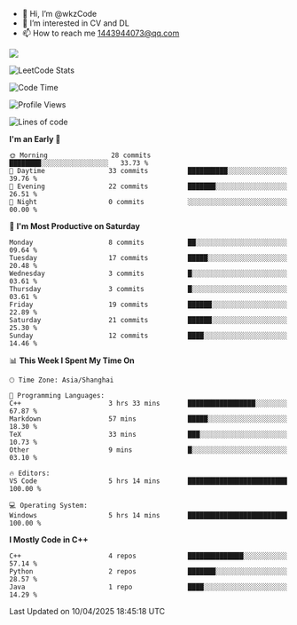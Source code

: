 - 👋 Hi, I’m @wkzCode
- 👀 I’m interested in CV and DL
- 📫 How to reach me 1443944073@qq.com  
<a href="https://github.com/anuraghazra/github-readme-stats">
  <img align="center" src="https://github-readme-stats.vercel.app/api?username=wkzCode&show_icons=true" />
</a>  

![LeetCode Stats](https://leetcard.jacoblin.cool/wkzCode?theme=wtf&font=Tajawal&ext=activity&site=cn)

<!---
[![Anurag's GitHub stats](https://github-readme-stats.vercel.app/api?username=wkzCode&show_icons=true)](https://github.com/anuraghazra/github-readme-stats)
[![Top Langs](https://github-readme-stats.vercel.app/api/top-langs/?username=wkzCode)](https://github.com/anuraghazra/github-readme-stats)
<!--START_SECTION:waka-->
![Code Time](http://img.shields.io/badge/Code%20Time-12%20hrs%2012%20mins-blue)

![Profile Views](http://img.shields.io/badge/Profile%20Views-113-blue)

![Lines of code](https://img.shields.io/badge/From%20Hello%20World%20I%27ve%20Written-7.2%20thousand%20lines%20of%20code-blue)

**I'm an Early 🐤** 

```text
🌞 Morning                28 commits          ████████░░░░░░░░░░░░░░░░░   33.73 % 
🌆 Daytime                33 commits          ██████████░░░░░░░░░░░░░░░   39.76 % 
🌃 Evening                22 commits          ███████░░░░░░░░░░░░░░░░░░   26.51 % 
🌙 Night                  0 commits           ░░░░░░░░░░░░░░░░░░░░░░░░░   00.00 % 
```
📅 **I'm Most Productive on Saturday** 

```text
Monday                   8 commits           ██░░░░░░░░░░░░░░░░░░░░░░░   09.64 % 
Tuesday                  17 commits          █████░░░░░░░░░░░░░░░░░░░░   20.48 % 
Wednesday                3 commits           █░░░░░░░░░░░░░░░░░░░░░░░░   03.61 % 
Thursday                 3 commits           █░░░░░░░░░░░░░░░░░░░░░░░░   03.61 % 
Friday                   19 commits          ██████░░░░░░░░░░░░░░░░░░░   22.89 % 
Saturday                 21 commits          ██████░░░░░░░░░░░░░░░░░░░   25.30 % 
Sunday                   12 commits          ████░░░░░░░░░░░░░░░░░░░░░   14.46 % 
```


📊 **This Week I Spent My Time On** 

```text
🕑︎ Time Zone: Asia/Shanghai

💬 Programming Languages: 
C++                      3 hrs 33 mins       █████████████████░░░░░░░░   67.87 % 
Markdown                 57 mins             █████░░░░░░░░░░░░░░░░░░░░   18.30 % 
TeX                      33 mins             ███░░░░░░░░░░░░░░░░░░░░░░   10.73 % 
Other                    9 mins              █░░░░░░░░░░░░░░░░░░░░░░░░   03.10 % 

🔥 Editors: 
VS Code                  5 hrs 14 mins       █████████████████████████   100.00 % 

💻 Operating System: 
Windows                  5 hrs 14 mins       █████████████████████████   100.00 % 
```

**I Mostly Code in C++** 

```text
C++                      4 repos             ██████████████░░░░░░░░░░░   57.14 % 
Python                   2 repos             ███████░░░░░░░░░░░░░░░░░░   28.57 % 
Java                     1 repo              ████░░░░░░░░░░░░░░░░░░░░░   14.29 % 
```




 Last Updated on 10/04/2025 18:45:18 UTC
<!--END_SECTION:waka-->
<!---
wkzCode/wkzCode is a ✨ special ✨ repository because its `README.md` (this file) appears on your GitHub profile.
You can click the Preview link to take a look at your changes.
--->
